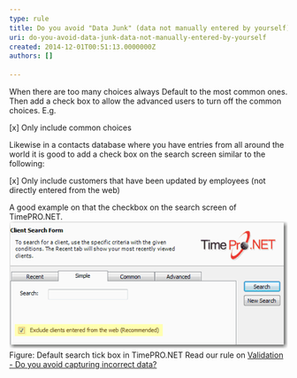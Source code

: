 ```yaml
---
type: rule
title: Do you avoid "Data Junk" (data not manually entered by yourself)?
uri: do-you-avoid-data-junk-data-not-manually-entered-by-yourself
created: 2014-12-01T00:51:13.0000000Z
authors: []

---
```


 
When there are too many choices always Default to the most common ones.  Then add a check box to allow the advanced users to turn off the common  choices. E.g.
 
[x] Only include common choices

Likewise in a contacts database where you have entries from all around the world it is good to add a check box on the search screen similar to the following:

[x] Only include customers that have been updated by employees (not directly entered from the web)

A good example on that the checkbox on the search screen of TimePRO.NET.
![Options Form - ComboBox without Result Count](../../assets/DefaultSearch.gif)Figure: Default search tick box in TimePRO.NET
Read our rule on     [Validation - Do you avoid capturing incorrect data?](http://www.ssw.com.au/ssw/Standards/Rules/RulestoBetterInterfaces-Controls.aspx#AvoidIncorrectData)


